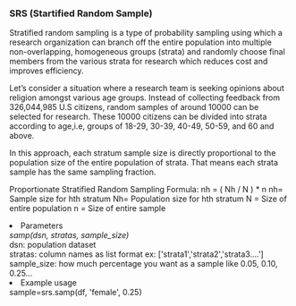 <html><h3>SRS (Startified Random Sample)</h3>
Stratified random sampling is a type of probability sampling using which a research organization can branch off the entire population into multiple non-overlapping, homogeneous groups (strata) and randomly choose final members from the various strata for research which reduces cost and improves efficiency.

Let’s consider a situation where a research team is seeking opinions about religion amongst various age groups. Instead of collecting feedback from 326,044,985 U.S citizens, random samples of around 10000 can be selected for research. These 10000 citizens can be divided into strata according to age,i.e, groups of 18-29, 30-39, 40-49, 50-59, and 60 and above.

In this approach, each stratum sample size is directly proportional to the population size of the entire population of strata. That means each strata sample has the same sampling fraction.

Proportionate Stratified Random Sampling Formula: nh = ( Nh / N ) * n
nh= Sample size for hth stratum
Nh= Population size for hth stratum
N = Size of entire population
n = Size of entire sample

<li>Parameters</li>
<i>samp(dsn, stratas, sample_size)</i><br>
dsn: population dataset<br>
stratas: column names as list format ex: ['strata1','strata2','strata3....']<br>
sample_size: how much percentage you want as a sample like 0.05, 0.10, 0.25...</br>
<li>Example usage</li>
sample=srs.samp(df, 'female', 0.25)</br></html>
